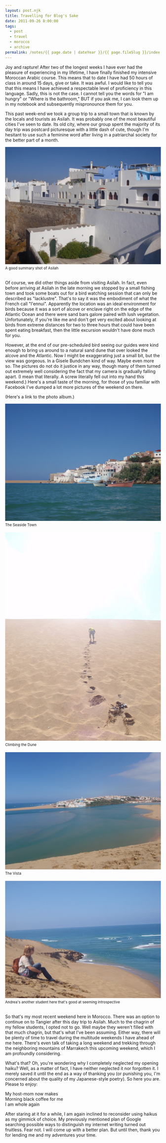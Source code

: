 ```yaml
---
layout: post.njk
title: Travelling for Blog's Sake
date: 2011-09-26 8:00:00
tags:
  - post
  - travel
  - morocco
  - archive
permalink: /notes/{{ page.date | dateYear }}/{{ page.fileSlug }}/index.html
---
```


Joy and rapture! After two of the longest weeks I have ever had the pleasure of experiencing in my lifetime, I have finally finished my intensive Moroccan Arabic course. This means that to date I have had 50 hours of class in around 15 days, give or take. It was awful. I would like to tell you that this means I have achieved a respectable level of proficiency in this language. Sadly, this is not the case. I cannot tell you the words for "I am hungry" or "Where is the bathroom," BUT if you ask me, I can look them up in my notebook and  subsequently mispronounce them for you.

This past week-end we took a group trip to a small town that is known by the locals and tourists as Asilah. It was probably one of the most beautiful cities I've seen to date. Its old city, where our group spent the majority of its day trip was postcard picturesque with a little dash of cute, though I'm hesitant to use such a feminine word after living in a patriarchal society for the better part of a month.

<div><img src="/img/blog-archive/sake-1.jpg" class="blog-pic" /></div>
<div class="center-text"><small>A good summary shot of Asilah</small></div><br />

Of course, we did other things aside from visiting Asilah. In fact, even before arriving at Asilah in the late morning we stopped by a small fishing town and took some boats out for a bird watching session that can only be described as "lacklustre". That's to say it was the embodiment of what the French call "l'ennui". Apparently the location was an ideal environment for birds because it was a sort of alcove or enclave right on the edge of the Atlantic Ocean and there were sand bars galore paired with lush vegetation. Unfortunately, if you're like me and don't get very excited about looking at birds from  extreme distances for two to three hours that could have been spent eating breakfast, then the little excursion wouldn't have done much for you.

However, at the end of our pre-scheduled bird seeing our guides were kind enough to bring us around to a natural sand dune that over looked the alcove and the Atlantic. Now I might be exaggerating just a small bit, but the view was gorgeous. In a Gisele Bundchen kind of way. Maybe even more so. The pictures do not do it justice in any way, though many of them turned out extremely well considering the fact that my camera is gradually falling apart. (I mean that literally. A screw literally fell out into my hand this weekend.) Here's a small taste of the morning, for those of you familiar with Facebook I've dumped a lot more pictures of the weekend on there.

(Here's a link to the photo album.)

<div><img src="/img/blog-archive/sake-2.jpg" class="blog-pic" /></div>
<div class="center-text"><small>The Seaside Town</small></div><br />

<div><img src="/img/blog-archive/sake-3.jpg" class="blog-pic" /></div>
<div class="center-text"><small>Climbing the Dune</small></div><br />

<div><img src="/img/blog-archive/sake-4.jpg" class="blog-pic" /></div>
<div class="center-text"><small>The Vista</small></div><br />

<div><img src="/img/blog-archive/sake-5.jpg" class="blog-pic" /></div>
<div class="center-text"><small>Andrea's another student here that's good at seeming introspective
</small></div><br />

So that's my most recent weekend here in Morocco. There was an option to continue on to Tangier after this day trip to Asilah. Much to the chagrin of my fellow students, I opted not to go. Well maybe they weren't filled with that much chagrin, but that's what I've been assuming. Either way, there will be plenty of time to travel during the multitude weekends I have ahead of me here. There's even talk of taking a long weekend and trekking through the neighboring mountains of Marrakech this upcoming weekend, which I am profoundly considering.


What's that? Oh, you're wondering why I completely neglected my opening haiku? Well, as a matter of fact, I have neither neglected it nor forgotten it. I merely saved it until the end as a way of thanking you (or punishing you, I'm concerned about the quality of my Japanese-style poetry). So here you are. Please to enjoy:

My host-mom now makes <br />
Morning black coffee for me <br />
I am whole again

After staring at it for a while, I am again inclined to reconsider using haikus as my gimmick of choice. My previously mentioned plan of Google searching possible ways to distinguish my internet writing turned out fruitless. Fear not. I will come up with a better plan. But until then, thank you for lending me and my adventures your time.

